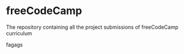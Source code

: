 # freeCodeCamp
The repository containing all the project submissions of freeCodeCamp curriculum

fagags